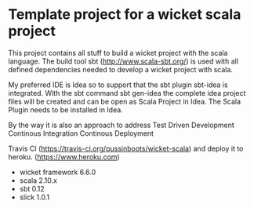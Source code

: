Template project for a wicket scala project
==================

This project contains all stuff to build a wicket project with the scala language.
The build tool sbt (http://www.scala-sbt.org/) is used with all defined dependencies
needed to develop a wicket project with scala. 

My preferred IDE is Idea so to support that the sbt plugin sbt-idea is integrated.
With the sbt command
    sbt gen-idea
the complete idea project files will be created and can be open as Scala Project in Idea.
The Scala Plugin needs to be installed in Idea.


By the way it is also an approach to address
Test Driven Development
Continous Integration
Continous Deployment


Travis CI (https://travis-ci.org/pussinboots/wicket-scala)
and deploy it to heroku. (https://www.heroku.com)

* wicket framework 6.6.0
* scala 2.10.x
* sbt 0.12
* slick 1.0.1
